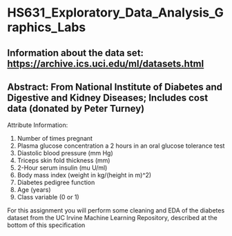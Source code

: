 # HS631_Exploratory_Data_Analysis_Graphics_Labs

## Information about the data set: https://archive.ics.uci.edu/ml/datasets.html

## Abstract: From National Institute of Diabetes and Digestive and Kidney Diseases; Includes cost data (donated by Peter Turney)
Attribute Information:
1. Number of times pregnant
2. Plasma glucose concentration a 2 hours in an oral glucose tolerance test
3. Diastolic blood pressure (mm Hg)
4. Triceps skin fold thickness (mm)
5. 2-Hour serum insulin (mu U/ml)
6. Body mass index (weight in kg/(height in m)^2)
7. Diabetes pedigree function
8. Age (years)
9. Class variable (0 or 1)


For this assignment you will perform some cleaning and EDA of the diabetes dataset from the UC Irvine Machine Learning Repository, described at the bottom of this specification
